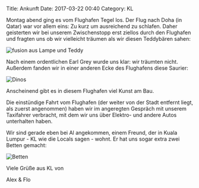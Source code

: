 Title: Ankunft
Date: 2017-03-22 00:40
Category: KL


Montag abend ging es vom Flughafen Tegel los. Der Flug nach Doha (in Qatar) war vor allem eins:
Zu kurz um ausreichend zu schlafen. Daher geisterten wir bei unserem Zwischenstopp erst ziellos durch den Flughafen und fragten uns ob wir vielleicht träumen als wir diesen Teddybären sahen:

![fusion aus Lampe und Teddy]({filename}/images/2_teddy.jpg)

Nach einem ordentlichen Earl Grey wurde uns klar: wir träumten nicht. Außerdem fanden wir in einer anderen Ecke des Flughafens diese Saurier:

![Dinos]({filename}/images/2_dinos.jpg)

Anscheinend gibt es in diesem Flughafen viel Kunst am Bau.

Die einstündige Fahrt vom Flughafen (der weiter von der Stadt entfernt liegt, als zuerst angenommen) haben wir im angeregten Gespräch mit unserem Taxifahrer verbracht, mit dem wir uns über Elektro- und andere Autos unterhalten haben.

Wir sind gerade eben bei Al angekommen, einem Freund, der in Kuala Lumpur - KL wie die Locals sagen - wohnt.
Er hat uns sogar extra zwei Betten gemacht:

![Betten]({filename}/images/2_beds.jpg)

Viele Grüße aus KL von

Alex & Flo
